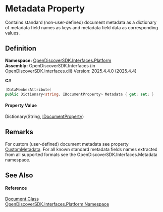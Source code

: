 # Metadata Property


Contains standard (non-user-defined) document metadata as a dictionary of metadata field names as keys and metadata field data as corresponding values.



## Definition
**Namespace:** <a href="a1e65d49-050f-842a-426e-ba8aab188009">OpenDiscoverSDK.Interfaces.Platform</a>  
**Assembly:** OpenDiscoverSDK.Interfaces (in OpenDiscoverSDK.Interfaces.dll) Version: 2025.4.4.0 (2025.4.4)

**C#**
``` C#
[DataMemberAttribute]
public Dictionary<string, IDocumentProperty> Metadata { get; set; }
```



#### Property Value
Dictionary(String, <a href="3985e6d9-fc38-376a-01ad-d7b29fc68990">IDocumentProperty</a>)

## Remarks

For custom (user-defined) document metadata see property <a href="ad7e821a-acf1-e86a-a7b0-5eb413f9735d">CustomMetadata</a>.
 For all known standard metadata fields names extracted from all supported formats see the OpenDiscoverSDK.Interfaces.Metadata namespace.

## See Also


#### Reference
<a href="1ada9969-add0-f951-f601-f7107618fb9d">Document Class</a>  
<a href="a1e65d49-050f-842a-426e-ba8aab188009">OpenDiscoverSDK.Interfaces.Platform Namespace</a>  
